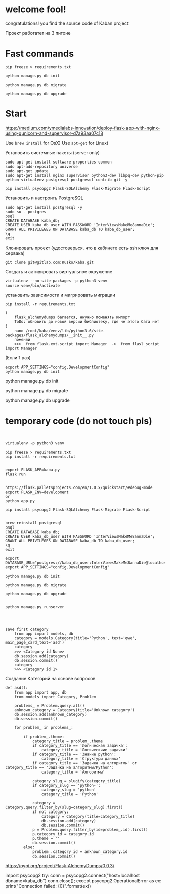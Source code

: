 
# welcome fool! 
congratulations! you find the source code of Kaban project


Проект работатет на 3 питоне 


# Fast commands

    pip freeze > requirements.txt

    python manage.py db init
    
    python manage.py db migrate
    
    python manage.py db upgrade

# Start 

https://medium.com/ymedialabs-innovation/deploy-flask-app-with-nginx-using-gunicorn-and-supervisor-d7a93aa07c18


Use `brew install` for OsX)
Use `apt-get` for Linux)



Установить системные пакеты (server only)

    sudo apt-get install software-properties-common
    sudo apt-add-repository universe
    sudo apt-get update
    sudo apt-get install nginx supervisor python3-dev libpq-dev python-pip python-virtualenv postgresql postgresql-contrib git -y
        
    pip install psycopg2 Flask-SQLAlchemy Flask-Migrate Flask-Script


Установить и настроить PostgreSQL

    sudo apt-get install postgresql -y
    sudo su - postgres
    psql
    CREATE DATABASE kaba_db;
    CREATE USER kaba_db_user WITH PASSWORD 'InterViewsMakeMe8annaDie';
    GRANT ALL PRIVILEGES ON DATABASE kaba_db TO kaba_db_user;
    \q
    exit



Клонировать проект (удостоверься, что в кабинете есть ssh ключ для сервака)

    git clone git@gitlab.com:Kusko/kaba.git

Создать и активировать виртуальное окружение 
    
    virtualenv --no-site-packages -p python3 venv
    source venv/bin/activate


установить зависимости и мигрировать миграции


    pip install -r requirements.txt
    
    (
        flask_alchemydumps багается, ннужно поменять импорт
        ToDo: обновить до новой версии библиотеку, где не этого бага нет
    )
        nano /root/kaba/venv/lib/python3.6/site-packages/flask_alchemydumps/__init__.py
        поменяй
        >>>  from flask.ext.script import Manager  ->  from flasl_script import Manager

(Если 1 раз)

    export APP_SETTINGS="config.DevelopmentConfig"
    python manage.py db init
python manage.py db init

python manage.py db migrate

python manage.py db upgrade


# temporary code (do not touch pls)
```


virtualenv -p python3 venv

pip freeze > requirements.txt
pip install -r requirements.txt


export FLASK_APP=kaba.py
flask run


https://flask.palletsprojects.com/en/1.0.x/quickstart/#debug-mode
export FLASK_ENV=development
or 
python app.py

pip install psycopg2 Flask-SQLAlchemy Flask-Migrate Flask-Script


brew reinstall postgresql
psql
CREATE DATABASE kaba_db;
CREATE USER kaba_db_user WITH PASSWORD 'InterViewsMakeMe8annaDie';
GRANT ALL PRIVILEGES ON DATABASE kaba_db TO kaba_db_user;
\q
exit

export DATABASE_URL="postgres://kaba_db_user:InterViewsMakeMe8annaDie@localhost:5432/kaba_db"
export APP_SETTINGS="config.DevelopmentConfig"

python manage.py db init

python manage.py db migrate

python manage.py db upgrade


python manage.py runserver




save first category
    from app import models, db
    category = models.Category(title='Python', text='qwe', main_page_card_text='asd')
    category
    >>> <Category id None>
    db.session.add(category)
    db.session.commit()
    category
    >>> <Category id 1>

```



Создание Категорий на основе вопросов
```
def asd():
    from app import app, db
    from models import Category, Problem

    problems_ = Problem.query.all()
    anknown_category = Category(title='Unknown category')
    db.session.add(anknown_category)
    db.session.commit()

    for problem_ in problems_:

        if problem_.theme:
            category_title = problem_.theme
            if category_title == 'Логическая задачка':
                category_title = 'Логическиие задачки'
            if category_title == 'Знание python':
                category_title = 'Структуры данных'
            if category_title == 'Задачка на алгоритмы' or category_title == 'Задачка на алгоритмы/Python':
                category_title = 'Алгоритмы'

            category_slug = slugify(category_title)
            if category_slug == 'python-':
                category_slug = 'python'
                category_title = 'Python'

            category = Category.query.filter_by(slug=category_slug).first()
            if not category:
                category = Category(title=category_title)
                db.session.add(category)
                db.session.commit()
            p = Problem.query.filter_by(id=problem_.id).first()
            p.category_id = category.id
            p.theme = ''
            db.session.commit()
        else:
            problem_.category_id = anknown_category.id
            db.session.commit()

```

https://pypi.org/project/Flask-AlchemyDumps/0.0.3/



import psycopg2
try:
    conn = psycopg2.connect("host=localhost dbname=kaba_db")
    conn.close();
except psycopg2.OperationalError as ex:
    print("Connection failed: {0}".format(ex))
    